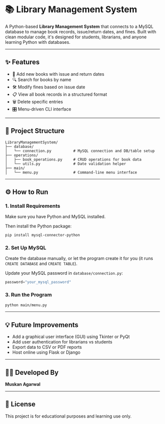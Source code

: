 # 📚 Library Management System

A Python-based **Library Management System** that connects to a MySQL database to manage book records, issue/return dates, and fines. Built with clean modular code, it's designed for students, librarians, and anyone learning Python with databases.

---

## ✨ Features

- 📘 Add new books with issue and return dates
- 🔍 Search for books by name
- 🛠️ Modify fines based on issue date
- 📋 View all book records in a structured format
- 🗑️ Delete specific entries
- 🎛️ Menu-driven CLI interface

---

## 🧱 Project Structure

```
LibraryManagementSystem/
├── database/
│   └── connection.py          # MySQL connection and DB/table setup
├── operations/
│   ├── book_operations.py     # CRUD operations for book data
│   └── utils.py               # Date validation helper
├── main/
│   └── menu.py                # Command-line menu interface
```

---

## ⚙️ How to Run

### 1. Install Requirements

Make sure you have Python and MySQL installed.

Then install the Python package:
```bash
pip install mysql-connector-python
```

### 2. Set Up MySQL

Create the database manually, or let the program create it for you (it runs `CREATE DATABASE` and `CREATE TABLE`).

Update your MySQL password in `database/connection.py`:
```python
password="your_mysql_password"
```

### 3. Run the Program

```bash
python main/menu.py
```

---

## 💡 Future Improvements

- Add a graphical user interface (GUI) using Tkinter or PyQt
- Add user authentication for librarians vs students
- Export data to CSV or PDF reports
- Host online using Flask or Django

---

## 👩‍💻 Developed By

**Muskan Agarwal**  


---

## 📜 License

This project is for educational purposes and learning use only.
